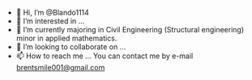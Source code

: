 - 👋 Hi, I’m @Blando1114
- 👀 I’m interested in ...
- 🌱 I’m currently majoring in Civil Engineering (Structural engineering) minor in applied mathematics.
- 💞️ I’m looking to collaborate on ...
- 📫 How to reach me ...
     You can contact me by e-mail brentsmile001@gmail.com
     

<!---
Blando1114/Blando1114 is a ✨ special ✨ repository because its `README.md` (this file) appears on your GitHub profile.
You can click the Preview link to take a look at your changes.
--->
